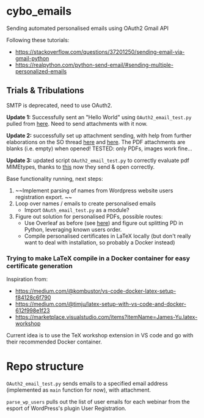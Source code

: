 # cybo_emails
Sending automated personalised emails using OAuth2 Gmail API

Following these tutorials: 
 - https://stackoverflow.com/questions/37201250/sending-email-via-gmail-python 
 - https://realpython.com/python-send-email/#sending-multiple-personalized-emails 

 ## Trials & Tribulations
 SMTP is deprecated, need to use OAuth2. 

 **Update 1:** Successfully sent an "Hello World" using `OAuth2_email_test.py` pulled from [here](https://stackoverflow.com/a/40942045/7722773). Need to send attachments with it now. 

**Update 2:** successfully set up attachment sending, with help from further elaborations on the SO thread [here](https://stackoverflow.com/a/43379469/7722773) and [here](https://stackoverflow.com/a/49620786/7722773). The PDF attachments are blanks (i.e. empty) when opened! TESTED: only PDFs, images work fine...

**Update 3:** updated script `OAuth2_email_test.py` to correctly evaluate pdf MIMEtypes, thanks to [this](https://stackoverflow.com/a/11921241/7722773) now they send & open correctly. 

Base functionality running, next steps: 
 1. ~~Implement parsing of names from Wordpress website users registration export. ~~
 2. Loop over names / emails to create personalised emails
    - Import `OAuth_email_test.py` as a module? 
 3. Figure out solution for personalised PDFs, possible routes: 
    - Use Overleaf as before (see [here](https://www.overleaf.com/project/660fa8e25e8920231dabd66e)) and figure out splitting PD in Python, leveraging known users order. 
    - Compile personalised certificates in LaTeX locally (but don't really want to deal with installation, so probably a Docker instead)

### Trying to make LaTeX compile in a Docker container for easy certificate generation
Inspiration from: 
 - https://medium.com/@kombustor/vs-code-docker-latex-setup-f84128c6f790 
 - https://medium.com/@timju/latex-setup-with-vs-code-and-docker-612f998e1f23 
 - https://marketplace.visualstudio.com/items?itemName=James-Yu.latex-workshop 

Current idea is to use the TeX workshop extension in VS code and go with their recommended Docker container. 

# Repo structure
`OAuth2_email_test.py` sends emails to a specified email address (implemented as `main` function for now), with attachment. 

`parse_wp_users` pulls out the list of user emails for each webinar from the esport of WordPress's plugin User Registration. 